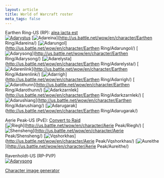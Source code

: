 ```yaml
---
layout: article
title: World of Warcraft roster
meta_tags: false
---
```


Earthen Ring-US (RP): [alea iacta est](https://portal.aie-guild.org/)<br />
[![Adarystus][Adarystus]](http://twitter.com/Adarystus)
[![Adareina][Adareina]](http://us.battle.net/wow/en/character/Earthen Ring/Adareina/)
[![Adarungol][Adarungol]](http://us.battle.net/wow/en/character/Earthen Ring/Adarungol/)
[![Adarysong][Adarysong-ER]](http://us.battle.net/wow/en/character/Earthen Ring/Adarysong/)
[![Adarelysta][Adarelysta]](http://us.battle.net/wow/en/character/Earthen Ring/Adarelysta/)
[![Adarenlink][Adarenlink]](http://us.battle.net/wow/en/character/Earthen Ring/Adarenlink/)
[![Adarrigh][Adarrigh]](http://us.battle.net/wow/en/character/Earthen Ring/Adarrigh/)
[![Adarothunn][Adarothunn]](http://us.battle.net/wow/en/character/Earthen Ring/Adarothunn/)
[![Adarkzarnlek][Adarkzarnlek]](http://us.battle.net/wow/en/character/Earthen Ring/Adarkzarnlek/)
[![Adarushiang][Adarushiang]](http://us.battle.net/wow/en/character/Earthen Ring/Adarushiang/)
[![Adarugarak][Adarugarak]](http://us.battle.net/wow/en/character/Earthen Ring/Adarugarak/)

Aerie Peak-US (PvE): [Convert to Raid](http://converttoraid.com/)<br />
[![Riegh][Riegh]](http://us.battle.net/wow/en/character/Aerie Peak/Riegh/)
[![Shensheng][Shensheng]](http://us.battle.net/wow/en/character/Aerie Peak/Shensheng/)
[![Vqshorkhas][Vqshorkhas]](http://us.battle.net/wow/en/character/Aerie Peak/Vqshorkhas/)
[![Aureithe][Aureithe]](http://us.battle.net/wow/en/character/Aerie Peak/Aureithe/)

Ravenholdt-US (RP-PVP)<br />
[![Adarysong][Adarysong-RH]](http://us.battle.net/wow/en/character/Ravenholdt/Adarysong/)

[Character image generator](http://bestsigs-wow-cacher.herokuapp.com/)

[Adareina]:     http://bestsigs-wow-cacher.herokuapp.com/us/Earthen%20Ring/Adareina.png
[Adarelysta]:   http://bestsigs-wow-cacher.herokuapp.com/us/Earthen%20Ring/Adarelysta.png
[Adarenlink]:   http://bestsigs-wow-cacher.herokuapp.com/us/Earthen%20Ring/Adarenlink.png
[Adarkzarnlek]: http://bestsigs-wow-cacher.herokuapp.com/us/Earthen%20Ring/Adarkzarnlek.png
[Adarothunn]:   http://bestsigs-wow-cacher.herokuapp.com/us/Earthen%20Ring/Adarothunn.png
[Adarrigh]:     http://bestsigs-wow-cacher.herokuapp.com/us/Earthen%20Ring/Adarrigh.png
[Adarugarak]:   http://bestsigs-wow-cacher.herokuapp.com/us/Earthen%20Ring/Adarugarak.png
[Adarungol]:    http://bestsigs-wow-cacher.herokuapp.com/us/Earthen%20Ring/Adarungol.png
[Adarushiang]:  http://bestsigs-wow-cacher.herokuapp.com/us/Earthen%20Ring/Adarushiang.png
[Adarysong-ER]: http://bestsigs-wow-cacher.herokuapp.com/us/Earthen%20Ring/Adarysong.png
[Adarysong-RH]: http://bestsigs-wow-cacher.herokuapp.com/us/Ravenholdt/Adarysong.png
[Adarystus]:    http://bestsigs-wow-cacher.herokuapp.com/us/Earthen%20Ring/Adarystus.png
[Aureithe]:     http://bestsigs-wow-cacher.herokuapp.com/us/Aerie%20Peak/Aureithe.png
[Riegh]:        http://bestsigs-wow-cacher.herokuapp.com/us/Aerie%20Peak/Riegh.png
[Shensheng]:    http://bestsigs-wow-cacher.herokuapp.com/us/Aerie%20Peak/Shensheng.png
[Vqshorkhas]:   http://bestsigs-wow-cacher.herokuapp.com/us/Aerie%20Peak/Vqshorkhas.png
